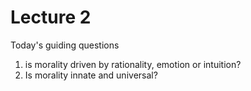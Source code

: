 # Lecture 2

Today's guiding questions 
1. is morality driven by rationality, emotion or intuition? 
2. Is morality innate and universal? 



